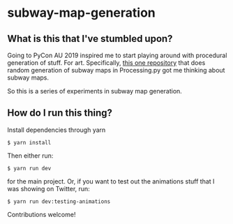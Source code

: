 # subway-map-generation

## What is this that I've stumbled upon?

Going to PyCon AU 2019 inspired me to start playing around with procedural generation of stuff. For art. Specifically, [this one repository](https://github.com/nathan-hellinga/subway-map-generator) that does random generation of subway maps in Processing.py got me thinking about subway maps.

So this is a series of experiments in subway map generation.

## How do I run this thing?

Install dependencies through yarn

```
$ yarn install
```

Then either run:

```
$ yarn run dev
```

for the main project. Or, if you want to test out the animations stuff that I was showing on Twitter, run:

```
$ yarn run dev:testing-animations
```

Contributions welcome!